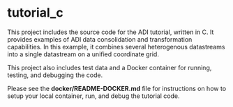 # tutorial_c

This project includes the source code for the ADI tutorial, written in C.  It provides examples of ADI data 
consolidation and transformation capabilities.  In this example, it combines several heterogenous datastreams into
a single datastream on a unified coordinate grid.
  
This project also includes test data and a Docker container for running, testing, and debugging the code.

Please see the **docker/README-DOCKER.md** file for instructions on how to setup your local container, run, and debug 
the tutorial code.
